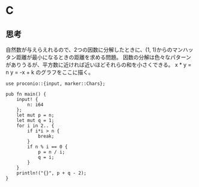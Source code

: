 # C
## 思考
自然数が与えらえれるので、2つの因数に分解したときに、(1, 1)からのマンハッタン距離が最小になるときの距離を求める問題。
因数の分解は色々なパターンがありうるが、平方数に近ければ近いほどそれらの和を小さくできる。
x * y = n
y = -x + k
のグラフをここに描く。
```
use proconio::{input, marker::Chars};

pub fn main() {
    input! {
        n: i64
    };
    let mut p = n;
    let mut q = 1;
    for i in 2.. {
        if i*i > n {
            break;
        }
        if n % i == 0 {
            p = n / i;
            q = i;
        }
    }
    println!("{}", p + q - 2);
}
```